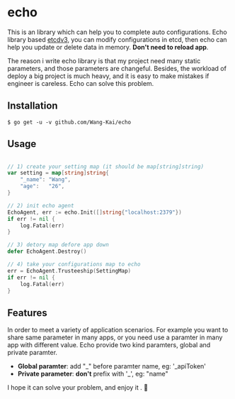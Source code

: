 # echo

This is an library which can help you to complete auto configurations. Echo library based [etcdv3](https://github.com/coreos/etcd), you can modify configurations in etcd, then echo can help you update or delete data in memory. **Don't need to reload app**.

The reason i write echo library is that my project need many static parameters, and those parameters are changeful. Besides, the workload of deploy a big project is much heavy, and it is easy to make mistakes if engineer is careless. Echo can solve this problem.

## Installation
```
$ go get -u -v github.com/Wang-Kai/echo
```

## Usage
```go

// 1) create your setting map (it should be map[string]string)
var setting = map[string]string{
	"_name": "Wang",
	"age":   "26",
}

// 2) init echo agent
EchoAgent, err := echo.Init([]string{"localhost:2379"})
if err != nil {
	log.Fatal(err)
}

// 3) detory map defore app down
defer EchoAgent.Destroy()

// 4) take your configurations map to echo
err = EchoAgent.Trusteeship(SettingMap)
if err != nil {
	log.Fatal(err)
}
```

## Features

In order to meet a variety of application scenarios. For example you want to share same parameter in many apps, or you need use a paramter in many app with different value. Echo provide two kind paramters, global and private paramter.

* **Global paramter**: add "_" before paramter name, eg: '\_apiToken'
* **Private parameter**: **don't** prefix with '_', eg: "name"

I hope it can solve your problem, and enjoy it . 🤣
